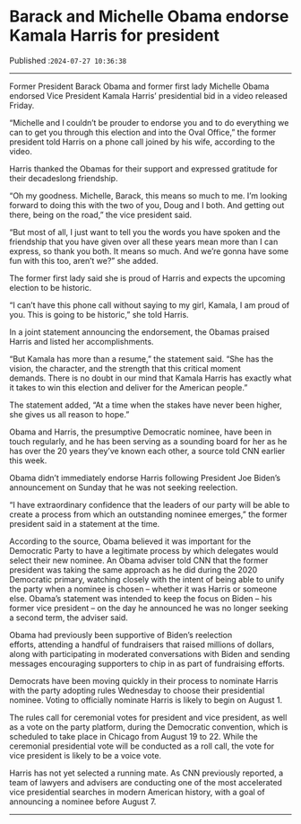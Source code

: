 # Barack and Michelle Obama endorse Kamala Harris for president

Published :`2024-07-27 10:36:38`

---

Former President Barack Obama and former first lady Michelle Obama endorsed Vice President Kamala Harris’ presidential bid in a video released Friday.

“Michelle and I couldn’t be prouder to endorse you and to do everything we can to get you through this election and into the Oval Office,” the former president told Harris on a phone call joined by his wife, according to the video.

Harris thanked the Obamas for their support and expressed gratitude for their decadeslong friendship.

“Oh my goodness. Michelle, Barack, this means so much to me. I’m looking forward to doing this with the two of you, Doug and I both. And getting out there, being on the road,” the vice president said.

“But most of all, I just want to tell you the words you have spoken and the friendship that you have given over all these years mean more than I can express, so thank you both. It means so much. And we’re gonna have some fun with this too, aren’t we?” she added.

The former first lady said she is proud of Harris and expects the upcoming election to be historic.

“I can’t have this phone call without saying to my girl, Kamala, I am proud of you. This is going to be historic,” she told Harris.

In a joint statement announcing the endorsement, the Obamas praised Harris and listed her accomplishments.

“But Kamala has more than a resume,” the statement said. “She has the vision, the character, and the strength that this critical moment demands. There is no doubt in our mind that Kamala Harris has exactly what it takes to win this election and deliver for the American people.”

The statement added, “At a time when the stakes have never been higher, she gives us all reason to hope.”

Obama and Harris, the presumptive Democratic nominee, have been in touch regularly, and he has been serving as a sounding board for her as he has over the 20 years they’ve known each other, a source told CNN earlier this week.

Obama didn’t immediately endorse Harris following President Joe Biden’s announcement on Sunday that he was not seeking reelection.

“I have extraordinary confidence that the leaders of our party will be able to create a process from which an outstanding nominee emerges,” the former president said in a statement at the time.

According to the source, Obama believed it was important for the Democratic Party to have a legitimate process by which delegates would select their new nominee. An Obama adviser told CNN that the former president was taking the same approach as he did during the 2020 Democratic primary, watching closely with the intent of being able to unify the party when a nominee is chosen – whether it was Harris or someone else. Obama’s statement was intended to keep the focus on Biden – his former vice president – on the day he announced he was no longer seeking a second term, the adviser said.

Obama had previously been supportive of Biden’s reelection efforts, attending a handful of fundraisers that raised millions of dollars, along with participating in moderated conversations with Biden and sending messages encouraging supporters to chip in as part of fundraising efforts.

Democrats have been moving quickly in their process to nominate Harris with the party adopting rules Wednesday to choose their presidential nominee. Voting to officially nominate Harris is likely to begin on August 1.

The rules call for ceremonial votes for president and vice president, as well as a vote on the party platform, during the Democratic convention, which is scheduled to take place in Chicago from August 19 to 22. While the ceremonial presidential vote will be conducted as a roll call, the vote for vice president is likely to be a voice vote.

Harris has not yet selected a running mate. As CNN previously reported, a team of lawyers and advisers are conducting one of the most accelerated vice presidential searches in modern American history, with a goal of announcing a nominee before August 7.

---

